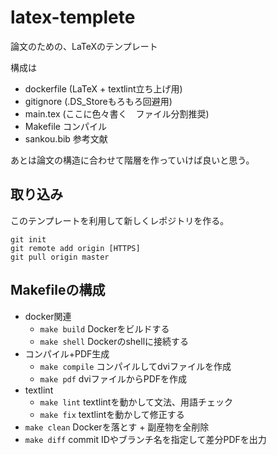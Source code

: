 # latex-templete

論文のための、LaTeXのテンプレート

構成は
- dockerfile (LaTeX + textlint立ち上げ用)
- gitignore (.DS_Storeもろもろ回避用)
- main.tex (ここに色々書く　ファイル分割推奨)
- Makefile コンパイル
- sankou.bib 参考文献

あとは論文の構造に合わせて階層を作っていけば良いと思う。



## 取り込み

このテンプレートを利用して新しくレポジトリを作る。


```
git init
git remote add origin [HTTPS]
git pull origin master
```


## Makefileの構成

- docker関連
	- `make build` Dockerをビルドする
	- `make shell` Dockerのshellに接続する
- コンパイル+PDF生成
	- `make compile` コンパイルしてdviファイルを作成
	- `make pdf` dviファイルからPDFを作成
- textlint
	- `make lint` textlintを動かして文法、用語チェック
	- `make fix` textlintを動かして修正する
- `make clean` Dockerを落とす + 副産物を全削除
- `make diff` commit IDやブランチ名を指定して差分PDFを出力
